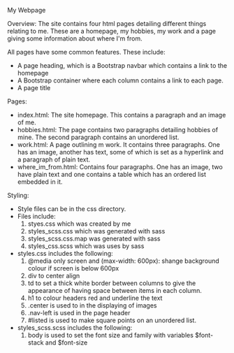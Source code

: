 My Webpage


Overview:
The site contains four html pages detailing different things relating to me. These are a homepage, my hobbies, my work and a page giving some information about where I'm from.

All pages have some common features. These include:

  - A page heading, which is a Bootstrap navbar which contains a link to the homepage
  - A Bootstrap container where each column contains a link to each page.
  - A page title


Pages:

  - index.html: The site homepage. This contains a paragraph and an image of me.
  - hobbies.html: The page contains two paragraphs detailing hobbies of mine. The second paragraph contains an unordered list.
  - work.html: A page outlining m work. It contains three paragraphs. One has an image, another has text, some of which is set as a hyperlink and a paragraph of plain text.
  - where_im_from.html: Contains four paragraphs. One has an image, two have plain text and one contains a table which has an ordered list embedded in it.


Styling:

  - Style files can be in the css directory.
  - Files include:
    1. styes.css which was created by me
    2. styles_scss.css which was generated with sass
    3. styles_scss.css.map  was generated with sass
    4. styles_css.scss which was uses by sass
  - styles.css includes the following:
    1. @media only screen and (max-width: 600px): shange background colour if screen is below 600px
    2. div to center align
    3. td to set a thick white border between columns to give the appearance of having space between items in each column.
    4. h1 to colour headers red and underline the text
    5. .center is used to in the displaying of images
    6. .nav-left is used in the page header
    7. #listed is used to make square points on an unordered list.
  - styles_scss.scss includes the following:
    1. body is used to set the font size and family with variables $font-stack and $font-size

